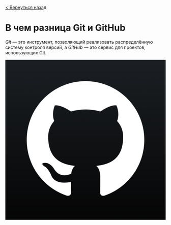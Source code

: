 [< Вернуться назад](./github.md)


# **В чем разница Git и GitHub**


*Git* — это инструмент, позволяющий реализовать распределённую систему контроля версий, а *GitHub* — это сервис для проектов, использующих Git.



![github](./assets/github.png)